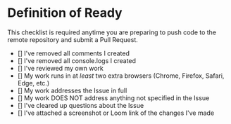 # Definition of Ready
This checklist is required anytime you are preparing to push code to the remote repository and submit a Pull Request.

- [] I've removed all comments I created
- [] I've removed all console.logs I created
- [] I've reviewed my own work
- [] My work runs in at *least* two extra browsers (Chrome, Firefox, Safari, Edge, etc.)
- [] My work addresses the Issue in full
- [] My work DOES NOT address anything not specified in the Issue
- [] I've cleared up questions about the Issue
- [] I've attached a screenshot or Loom link of the changes I've made
